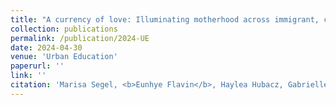 ```yaml
---
title: "A currency of love: Illuminating motherhood across immigrant, cultural, and socioeconomic lines during Covid-19"
collection: publications
permalink: /publication/2024-UE
date: 2024-04-30
venue: 'Urban Education'
paperurl: ''
link: ''
citation: 'Marisa Segel, <b>Eunhye Flavin</b>, Haylea Hubacz, Gabrielle Oliveira, &quot;A currency of love: Illuminating motherhood across immigrant, cultural, and socioeconomic lines during Covid-19,&quot; in <i>Urban Education</i>, forthcoming, 2024.'
---
```

